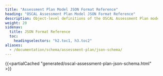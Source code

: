 ```yaml
---
title: "Assessment Plan Model JSON Format Reference"
heading: "OSCAL Assessment Plan Model JSON Format Reference"
description: Object-level definitions of the OSCAL Assessment Plan model JSON format.
weight: 20
sidenav:
  title: JSON Format Reference
  toc:
    headingselectors: "h2.toc1, h3.toc2"
aliases:
  - /documentation/schema/assessment-plan/json-schema/
---
```


{{<partialCached "generated/oscal-assessment-plan-json-schema.html" >}}
